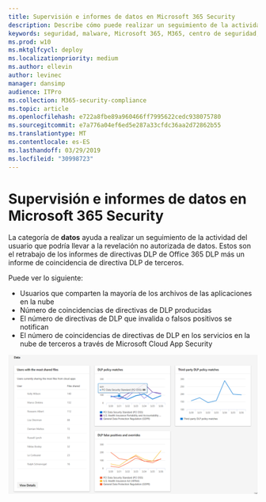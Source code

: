 ```yaml
---
title: Supervisión e informes de datos en Microsoft 365 Security
description: Describe cómo puede realizar un seguimiento de la actividad del usuario que podría llevar a la revelación de datos no autorizados.
keywords: seguridad, malware, Microsoft 365, M365, centro de seguridad, monitor, informe, datos
ms.prod: w10
ms.mktglfcycl: deploy
ms.localizationpriority: medium
ms.author: ellevin
author: levinec
manager: dansimp
audience: ITPro
ms.collection: M365-security-compliance
ms.topic: article
ms.openlocfilehash: e722a8fbe89a960466ff7995622cedc938075780
ms.sourcegitcommit: e7a776a04ef6ed5e287a33cfdc36aa2d72862b55
ms.translationtype: MT
ms.contentlocale: es-ES
ms.lasthandoff: 03/29/2019
ms.locfileid: "30998723"
---
```

# <a name="monitor-and-report-data-in-microsoft-365-security"></a>Supervisión e informes de datos en Microsoft 365 Security

La categoría de **datos** ayuda a realizar un seguimiento de la actividad del usuario que podría llevar a la revelación no autorizada de datos. Estos son el retrabajo de los informes de directivas DLP de Office 365 DLP más un informe de coincidencia de directiva DLP de terceros.

Puede ver lo siguiente:

* Usuarios que comparten la mayoría de los archivos de las aplicaciones en la nube
* Número de coincidencias de directivas de DLP producidas
* El número de directivas de DLP que invalida o falsos positivos se notifican
* El número de coincidencias de directivas de DLP en los servicios en la nube de terceros a través de Microsoft Cloud App Security

![Categoría de datos de la página de informes de & de supervisión](./media/security-docs/data.png)
